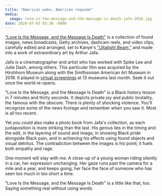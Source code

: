 ```yaml
---
title: "American wake, American requiem"
media:
  image: love-is-the-message-and-the-message-is-death-jafa-2016.jpg
date: 2020-07-03 03:30 -0800
---
```


["Love Is the Message, and the Message Is Death"](https://www.moca.org/program/arthur-jafa-love-is-the-message-the-message-is-death) is a collection of found images, news broadcasts, Getty archives, dashcam reels, and video clips, carefully edited and arranged, set to Kanye's ["Ultalight Beam,"](https://www.youtube.com/watch?v=6oHdAA3AqnE) and made into a work of extraordinary art by Arthur Jafa.

Jafa is a cinematographer and artist who has worked with Spike Lee and Julie Dash, among others. This particular film was acquired by the Hirshhorn Museum along with the Smithsonian American Art Museum in 2018. It played in [virtual screenings](https://hirshhorn.si.edu/news/press-release/love-is-the-message-the-message-is-death-streamed-june-26-28/) at 13 museums last month. Seek it out once the world re-opens.

"Love Is the Message, and the Message Is Death" is a Black history lesson in 7 minutes and thirty seconds. It depicts private joy and public brutality, the famous with the obscure. There is plenty of shocking violence. You'll recognize some of the news footage and remember when you saw it. Most is all too recent.

Yet you could also make a photo book from Jafa's collection, as each juxtaposition is more striking than the last. His genius lies in the timing and the edit, in the layering of sound and image, in showing Black pride alongside Black pain, and in achieving his effects using found objects and visual detritus. The contradiction between the images is his point; it fuels both empathy and rage.

One moment will stay with me: A close-up of a young woman riding silently in a car, her expression unchanging. Her gaze runs past the camera for a mile and a year, and keeps going, her face the face of someone who has seen too much in too short a time.

"Love Is the Message, and the Message Is Death" is a little like that, too. Saying something real without using words.
